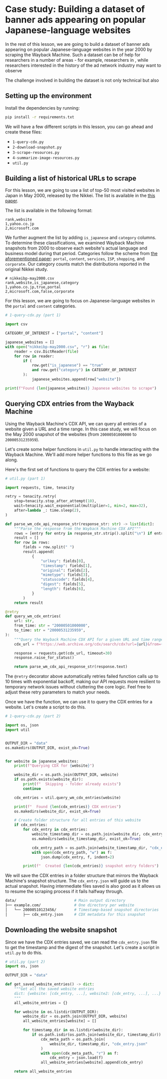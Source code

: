 # Case study: Building a dataset of banner ads appearing on popular Japanese-language websites

In the rest of this lesson, we are going to build a dataset of banner ads appearing on popular Japanese-language websites in the year 2000 by scraping the Wayback Machine. Such a dataset can be of help for researchers in a number of areas - for example, researchers in , while researchers interested in the history of the ad network industry may want to observe

The challenge involved in building the dataset is not only technical but also

## Setting up the environment

Install the dependencies by running:

```bash
pip install -r requirements.txt
```

We will have a few different scripts in this lesson, you can go ahead and create these files:

- `1-query-cdx.py`
- `2-download-snapshot.py`
- `3-scrape-resources.py`
- `4-summarize-image-resources.py`
- `util.py`

## Building a list of historical URLs to scrape

For this lesson, we are going to use a list of top-50 most visited websites in Japan in May 2000, released by the Nikkei. The list is available in the [this paper](https://firstmonday.org/ojs/index.php/fm/article/view/802).

The list is available in the following format:

```csv
rank,website
1,yahoo.co.jp
2,microsoft.com
```

We further augment the list by adding `is_japanese` and `category` columns. To determine these classifications, we examined Wayback Machine snapshots from 2000 to observe each website's actual language and business model during that period. Categories follow the scheme from [the aforementioned paper](https://firstmonday.org/ojs/index.php/fm/article/view/802): `portal`, `content`, `services`, `ISP`, `shopping`, and `corporate`. Our category counts match the distributions reported in the original Nikkei study.

```csv
# nikkeibp-may2000.csv
rank,website,is_japanese,category
1,yahoo.co.jp,true,portal
2,microsoft.com,false,corporate
```

For this lesson, we are going to focus on Japanese-language websites in the `portal` and `content` categories.

```python
# 1-query-cdx.py (part 1)

import csv

CATEGORY_OF_INTEREST = ["portal", "content"]

japanese_websites = []
with open("nikkeibp-may2000.csv", "r") as file:
    reader = csv.DictReader(file)
    for row in reader:
        if (
            row.get("is_japanese") == "true"
            and row.get("category") in CATEGORY_OF_INTEREST
        ):
            japanese_websites.append(row["website"])

print(f"Found {len(japanese_websites)} Japanese websites to scrape")
```

## Querying CDX entries from the Wayback Machine

Using the Wayback Machine's CDX API, we can query all entries of a website given a URL and a time range. In this case study, we will focus on the May 2000 snapshot of the websites (from `20000501000000` to `20000531235959`).

Let's create some helper functions in `util.py` to handle interacting with the Wayback Machine. We'll add more helper functions to this file as we go along.

Here's the first set of functions to query the CDX entries for a website:

```python
# util.py (part 1)

import requests, time, tenacity

retry = tenacity.retry(
    stop=tenacity.stop_after_attempt(10),
    wait=tenacity.wait_exponential(multiplier=1, min=2, max=32),
    after=lambda _: time.sleep(2),
)

def parse_wm_cdx_api_response_str(response_str: str) -> list[dict]:
    """Parse the response from the Wayback Machine CDX API"""
    rows = [entry for entry in response_str.strip().split("\n") if entry != ""]
    result = []
    for row in rows:
        fields = row.split(" ")
        result.append(
            {
                "urlkey": fields[0],
                "timestamp": fields[1],
                "original": fields[2],
                "mimetype": fields[3],
                "statuscode": fields[4],
                "digest": fields[5],
                "length": fields[6],
            }
        )
    return result

@retry
def query_wm_cdx_entries(
    url: str,
    from_time: str = "20000501000000",
    to_time: str = "20000531235959",
):
    """Query the Wayback Machine CDX API for a given URL and time range"""
    cdx_url = f"https://web.archive.org/cdx/search/cdx?url={url}&from={from_time}&to={to_time}"

    response = requests.get(cdx_url, timeout=30)
    response.raise_for_status()

    return parse_wm_cdx_api_response_str(response.text)

```

The `@retry` decorator above automatically retries failed function calls up to 10 times with exponential backoff, making our API requests more resilient to temporary network issues without cluttering the core logic. Feel free to adjust these retry parameters to match your needs.

Once we have the function, we can use it to query the CDX entries for a website. Let's create a script to do this.

```python
# 1-query-cdx.py (part 2)

import os, json
import util


OUTPUT_DIR = "data"
os.makedirs(OUTPUT_DIR, exist_ok=True)


for website in japanese_websites:
    print(f"Querying CDX for {website}")

    website_dir = os.path.join(OUTPUT_DIR, website)
    if os.path.exists(website_dir):
        print(f"  Skipping - folder already exists")
        continue

    cdx_entries = util.query_wm_cdx_entries(website)

    print(f"  Found {len(cdx_entries)} CDX entries")
    os.makedirs(website_dir, exist_ok=True)

    # Create folder structure for all entries of this website
    if cdx_entries:
        for cdx_entry in cdx_entries:
            website_timestamp_dir = os.path.join(website_dir, cdx_entry["timestamp"])
            os.makedirs(website_timestamp_dir, exist_ok=True)

            cdx_entry_path = os.path.join(website_timestamp_dir, "cdx_entry.json")
            with open(cdx_entry_path, "w") as f:
                json.dump(cdx_entry, f, indent=2)

        print(f"  Created {len(cdx_entries)} snapshot entry folders")

```

We will save the CDX entries in a folder structure that mirrors the Wayback Machine's snapshot structure. The `cdx_entry.json` will guide us to the actual snapshot. Having intermediate files saved is also good as it allows us to resume the scraping process if it fails halfway through.

```bash
data/                          # Main output directory
├── example.com/               # One directory per website
│   └── 20000510123456/        # Timestamp-based snapshot directories
│       ├── cdx_entry.json     # CDX metadata for this snapshot
```

## Downloading the website snapshot

Since we have the CDX entries saved, we can read the `cdx_entry.json` file to get the timestamp and the digest of the snapshot. Let's create a script in `util.py` to do this.

```python
# util.py (part 2)
import os, json

OUTPUT_DIR = "data"

def get_saved_website_entries() -> dict:
    """Get all the saved website entries
    dict: {website: [cdx_entry, ...], website2: [cdx_entry, ...], ...}
    """
    all_website_entries = {}

    for website in os.listdir(OUTPUT_DIR):
        website_dir = os.path.join(OUTPUT_DIR, website)
        all_website_entries[website] = []

        for timestamp_dir in os.listdir(website_dir):
            if os.path.isdir(os.path.join(website_dir, timestamp_dir)):
                cdx_meta_path = os.path.join(
                    website_dir, timestamp_dir, "cdx_entry.json"
                )
                with open(cdx_meta_path, "r") as f:
                    cdx_entry = json.load(f)
                all_website_entries[website].append(cdx_entry)

    return all_website_entries
```

